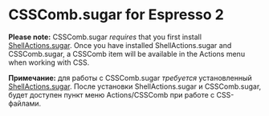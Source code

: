 # CSSComb.sugar for Espresso 2

**Please note:** CSSComb.sugar _requires_ that you first install [ShellActions.sugar][1]. Once you have installed ShellActions.sugar and CSSComb.sugar, a CSSComb item will be available in the Actions menu when working with CSS.

  [1]: https://github.com/onecrayon/ShellActions-sugar
  
**Примечание:** для работы с CSSComb.sugar _требуется_ установленный [ShellActions.sugar][1]. После установки ShellActions.sugar и CSSComb.sugar, будет доступен пункт меню Actions/CSSComb при работе с CSS-файлами.

  [1]: https://github.com/onecrayon/ShellActions-sugar
